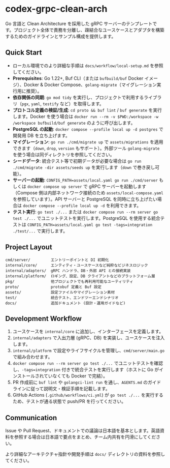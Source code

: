 # codex-grpc-clean-arch

Go 言語と Clean Architecture を採用した gRPC サーバーのテンプレートです。プロジェクト全体で責務を分離し、疎結合なユースケースとアダプタを構築するためのガイドラインとサンプル構成を提供します。

## Quick Start
- ローカル環境でのより詳細な手順は `docs/workflow/local-setup.md` を参照してください。
- **Prerequisites**: Go 1.22+, Buf CLI（または `bufbuild/buf` Docker イメージ）、Docker & Docker Compose、`golang-migrate`（マイグレーション実行用に推奨）。
- **依存関係の同期**: `go mod tidy` を実行し、プロジェクトで利用するライブラリ（`pgx`, `yaml`, `testify` など）を取得します。
- **プロトコル定義の検証/生成**: `cd proto && buf lint` / `buf generate` を実行します。Docker を使う場合は `docker run --rm -v $PWD:/workspace -w /workspace bufbuild/buf generate` のように呼び出します。
- **PostgreSQL の起動**: `docker compose --profile local up -d postgres` で開発用 DB を立ち上げます。
- **マイグレーション**: `go run ./cmd/migrate up` で `assets/migrations` を適用できます（`down`, `drop`, `version` もサポート）。外部ツール `golang-migrate` を使う場合は同ディレクトリを参照してください。
- **シードデータ**: 統合テスト等で初期データが必要な場合は `go run ./cmd/migrate -dir assets/seeds up` を実行します（`down` で巻き戻し可能）。
- **サーバーの起動**: `CONFIG_PATH=assets/local.yaml go run ./cmd/server` もしくは `docker compose up server` で gRPC サーバーを起動します（Compose 側は内部ネットワーク接続のため `assets/local-compose.yaml` を参照しています）。API サーバーと PostgreSQL を同時に立ち上げたい場合は `docker compose --profile local up -d` を利用できます。
- **テスト実行**: `go test ./...` または `docker compose run --rm server go test ./...` でユニットテストを実行します。PostgreSQL を使用する統合テストは `CONFIG_PATH=assets/local.yaml go test -tags=integration ./test/...` で実行します。

## Project Layout
```
cmd/server/         エントリーポイントと DI 初期化
internal/core/      エンティティ・ユースケースなど純粋なビジネスロジック
internal/adapters/  gRPC ハンドラ、DB・外部 API との接続実装
internal/platform/  ロギング、設定、DB クライアントなどのプラットフォーム層
pkg/                他プロジェクトでも再利用可能なユーティリティ
proto/              protobuf 定義と Buf 設定
assets/             設定ファイルやマイグレーション素材
test/               統合テスト、エンドツーエンドシナリオ
docs/               追加ドキュメント (設計・運用ガイドなど)
```

## Development Workflow
1. ユースケースを `internal/core` に追加し、インターフェースを定義します。
2. `internal/adapters` で入出力層 (gRPC、DB) を実装し、ユースケースを注入します。
3. `internal/platform` で設定やライフサイクルを管理し、`cmd/server/main.go` で組み合わせます。
4. `docker compose run --rm server go test ./...` でユニットテストを確認し、`-tags=integration` 付きで統合テストを実行します（ホストに Go がインストールされていなくても Docker で完結）。
5. PR 作成前に `buf lint` や `golangci-lint run` を通し、`AGENTS.md` のガイドラインに従って説明文・検証手順を記載します。
6. GitHub Actions (`.github/workflows/ci.yml`) が `go test ./...` を実行するため、テストが通る状態で push/PR を行ってください。

## Communication
Issue や Pull Request、ドキュメントでの議論は日本語を基本とします。英語資料を参照する場合は日本語で要点をまとめ、チーム内共有を円滑にしてください。

より詳細なアーキテクチャ指針や開発手順は `docs/` ディレクトリの資料を参照してください。
